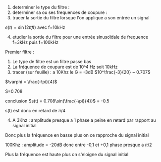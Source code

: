 1. determiner le type du filtre :
2. determiner sa ou ses frequences de coupure : 
3. tracer la sortie du filtre lorsque l'on applique a son entrée un signal 

$e(t)=\sin(2\pi{f}t)$  avec f=10kHz

4. etudier la sortie du filtre pour une entrée sinusoïdale de frequence f=3kHz puis f=100kHz

Premier filtre  : 
1. Le type de filtre est un filtre passe bas 
2. La fréquence de coupure est de 10^4 Hz soit 10kHz
3. tracer (sur feuille) :
a 10Khz le G = -3dB 
$10^\frac{-3}{20} ~ 0.707$

$\varphi = \frac{-\pi}{4}$

S=0.708

conclusion $s(t) = 0.708\sin(\frac{-\pi}{4})$ = -0.5 

s(t) est donc en retard de $\pi/4$

4. A 3Khz : 
amplitude presque a 1 
phase a peine en retard par rapport au signal initial 

Donc plus la fréquence en basse plus on ce rapproche du signal initial

100Khz : 
amplitude = -20dB donc entre -0,1 et +0,1 
phase presque a $\pi/2$

Plus la fréquence est haute plus on s'eloigne du signal initial